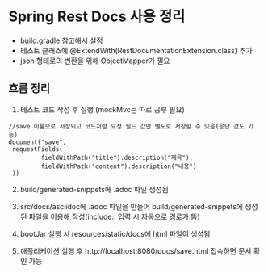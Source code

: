 # Spring Rest Docs 사용 정리
* build.gradle 참고해서 설정
* 테스트 클래스에 @ExtendWith(RestDocumentationExtension.class) 추가
* json 형태로의 변환을 위해 ObjectMapper가 필요

## 흐름 정리
1. 테스트 코드 작성 후 실행 (mockMvc는 따로 공부 필요)  

```
//save 이름으로 저장되고 코드처럼 요청 필드 값만 별도로 저장할 수 있음(응답 값도 가능)  
document("save",
 requestFields(
         fieldWithPath("title").description("제목"),
         fieldWithPath("content").description("내용")
 ))
```


2. build/generated-snippets에 .adoc 파일 생성됨  

3. src/docs/asciidoc에 .adoc 파일을 만들어 build/generated-snippets에 생성된 파일을 이용해 작성(include:: 입력 시 자동으로 경로가 뜸)  

4. bootJar 실행 시 resources/static/docs에 html 파일이 생성됨  

5. 애플리케이션 실행 후 http://localhost:8080/docs/save.html 접속하면 문서 확인 가능
